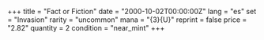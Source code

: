 +++
title = "Fact or Fiction"
date = "2000-10-02T00:00:00Z"
lang = "es"
set = "Invasion"
rarity = "uncommon"
mana = "{3}{U}"
reprint = false
price = "2.82"
quantity = 2
condition = "near_mint"
+++
